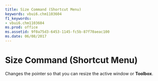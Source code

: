 ```yaml
---
title: Size Command (Shortcut Menu)
keywords: vbui6.chm1103604
f1_keywords:
- vbui6.chm1103604
ms.prod: office
ms.assetid: 9f0a75d3-6453-1145-fc5b-87f70aeac100
ms.date: 06/08/2017
---
```



# Size Command (Shortcut Menu)

Changes the pointer so that you can resize the active window or **Toolbox**.


